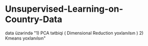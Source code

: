 # Unsupervised-Learning-on-Country-Data
data üzərində  "1) PCA tətbiqi ( Dimensional Reduction yoxlanılsın ) 2) Kmeans yoxlanılsın"
